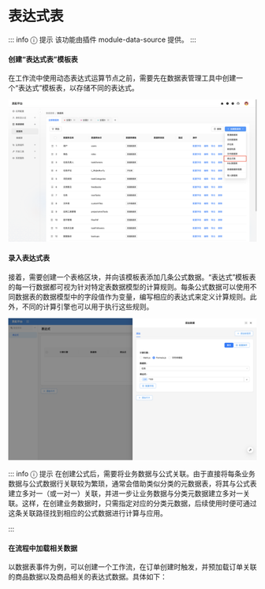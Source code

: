 # 表达式表

::: info &#9432; 提示
该功能由插件 module-data-source 提供。
:::

#### 创建“表达式表”模板表

在工作流中使用动态表达式运算节点之前，需要先在数据表管理工具中创建一个“表达式”模板表，以存储不同的表达式。

![](../../../../../public/calculation_collection.png)

#### 录入表达式表

接着，需要创建一个表格区块，并向该模板表添加几条公式数据。“表达式”模板表的每一行数据都可视为针对特定表数据模型的计算规则。每条公式数据可以使用不同数据表的数据模型中的字段值作为变量，编写相应的表达式来定义计算规则。此外，不同的计算引擎也可以用于执行这些规则。

![](../../../../../public/calculation_collection1.png)

::: info &#9432; 提示
在创建公式后，需要将业务数据与公式关联。由于直接将每条业务数据与公式数据行关联较为繁琐，通常会借助类似分类的元数据表，将其与公式表建立多对一（或一对一）关联，并进一步让业务数据与分类元数据建立多对一关联。这样，在创建业务数据时，只需指定对应的分类元数据，后续使用时便可通过这条关联路径找到相应的公式数据进行计算与应用。

:::

#### 在流程中加载相关数据
以数据表事件为例，可以创建一个工作流，在订单创建时触发，并预加载订单关联的商品数据以及商品相关的表达式数据。具体如下：
<!-- TODO: 插入图片 -->
